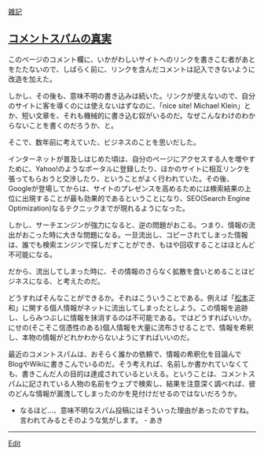 ---
---
[雑記](/雑記)
## [コメントスパムの真実](/コメントスパムの真実)
このページのコメント欄に、いかがわしいサイトへのリンクを書きこむ者があとをたたないので、しばらく前に、リンクを含んだコメントは記入できないように改造を加えた。

しかし、その後も、意味不明の書き込みは続いた。リンクが使えないので、自分のサイトに客を導くのには使えないはずなのに、「nice site! Michael Klein」とか、短い文章を、それも機械的に書き込む奴がいるのだ。なぜこんなわけのわからないことを書くのだろうか、と。

そこで、数年前に考えていた、ビジネスのことを思いだした。

インターネットが普及しはじめた頃は、自分のページにアクセスする人を増やすために、Yahoo!のようなポータルに登録したり、ほかのサイトに相互リンクを張ってもらおうと交渉したり、ということがよく行われていた。その後、Googleが登場してからは、サイトのプレゼンスを高めるためには検索結果の上位に出現することが最も効果的であるということになり、SEO(Search Engine Optimization)なるテクニックまでが現れるようになった。

しかし、サーチエンジンが強力になると、逆の問題がおこる。つまり、情報の流出がおこった時に大きな問題になる。一旦流出し、コピーされてしまった情報は、誰でも検索エンジンで探しだすことができ、もはや回収することはほとんど不可能になる。

だから、流出してしまった時に、その情報のさらなく拡散を食いとめることはビジネスになる、と考えたのだ。

どうすればそんなことができるか。それはこういうことである。例えば「[松本](/松本)正和」に関する個人情報がネットに流出してしまったとしよう。この情報を追跡し、しらみつぶしに情報を抹消するのは不可能である。ではどうすればいいか。にせの(そこそこ信憑性のある)個人情報を大量に流布させることで、情報を希釈し、本物の情報がどれかわからないようにすればいいのだ。

最近のコメントスパムは、おそらく誰かの依頼で、情報の希釈化を目論んでBlogやWikiに書きこんでいるのだ。そう考えれば、名前しか書かれていなくても、書きこんだ人の目的は達成されているといえる。ということは、コメントスパムに記されている人物の名前をウェブで検索し、結果を注意深く調べれば、彼のどんな情報が漏洩してしまったのかを見付けだせるのではないだろうか。
* なるほど…、意味不明なスパム投稿にはそういった理由があったのですね。言われてみるとそのような気がします。 - あき 
<!--  -->




----
[Edit](https://github.com/vitroid/vitroid.github.io/edit/master/MD/コメントスパムの真実.md)
